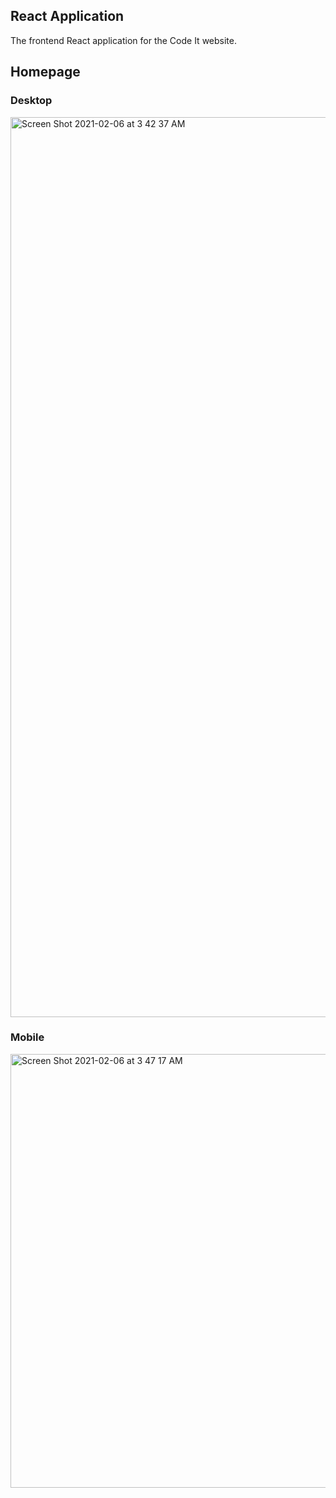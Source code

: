 ## React Application

The frontend React application for the Code It website. 

## Homepage
### Desktop
<img width="1440" alt="Screen Shot 2021-02-06 at 3 42 37 AM" src="https://user-images.githubusercontent.com/37857112/107113643-3a402a00-682e-11eb-9d8c-ed38bd172280.png">

### Mobile
<img width="694" alt="Screen Shot 2021-02-06 at 3 47 17 AM" src="https://user-images.githubusercontent.com/37857112/107113644-3c09ed80-682e-11eb-9253-ac650046377c.png">
